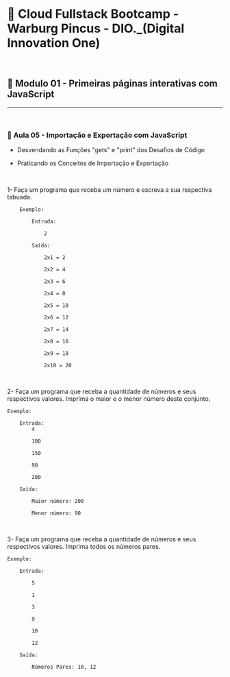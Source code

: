 # 📌 **Cloud Fullstack Bootcamp - Warburg Pincus - DIO._(Digital Innovation One)**

<br>

## 📎 **Modulo 01 - Primeiras páginas interativas com JavaScript**

<hr><br>

### 📖 **Aula 05 - Importação e Exportação com JavaScript**
- Desvendando as Funções "gets" e "print" dos Desafios de Código

- Praticando os Conceitos de Importação e Exportação

<br>

1- Faça um programa que receba um número e escreva a sua respectiva tabuada.
``` 
    Exemplo:

        Entrada:

            2

        Saída:

            2x1 = 2

            2x2 = 4

            2x3 = 6

            2x4 = 8

            2x5 = 10

            2x6 = 12

            2x7 = 14

            2x8 = 16

            2x9 = 18
            
            2x10 = 20
```

<br>

2- Faça um programa que receba a quantidade de números e seus respectivos valores. Imprima o maior e o menor número deste conjunto.

```
Exemplo:

    Entrada:
        4

        100

        150

        90

        200

    Saída:

        Maior número: 200

        Menor número: 90
```

<br>

3- Faça um programa que receba a quantidade de números e seus respectivos valores. Imprima todos os números pares.
```
Exemplo:

    Entrada:

        5

        1

        3

        9

        10

        12

    Saída:

        Números Pares: 10, 12
```